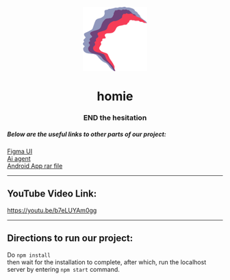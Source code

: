 <p align='center'><img src='https://raw.githubusercontent.com/Yash-Ray/Hack_Frontend/4d197341002083b89d11733af620f639668d8175/FrontEnd/assets/Mood_Illustration.svg' alt='logo' height=150 width=150></p>
<h1 align='center'>homie</h1>
<h3 align='center'>END the hesitation</h3>
<h5>Below are the useful links to other parts of our project:</h5>
<a href='https://www.figma.com/file/JO1PPP3hpn1CWT2ltYR2Kw/Hackulus?node-id=0%3A1'>Figma UI</a><br>
<a href='https://github.com/s0uravpandey/Emotion-Detector-Face-Recoginition-'>Ai agent</a><br>
<a href='https://drive.google.com/drive/folders/1GuifK4YiJrjBTL67qPpCfXbOeKBqSzkk?usp=sharing'>Android App rar file</a><br>
<hr>
<h2>YouTube Video Link:</h2>
<a href="https://youtu.be/b7eLUYAm0gg">https://youtu.be/b7eLUYAm0gg</a><hr>
<h2>Directions to run our project:</h2>
Do <code>npm install</code>
<br>
then wait for the installation to complete, after which, run the localhost server by entering <code>npm start</code> command.
